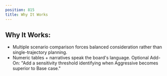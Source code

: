 ```yaml
---
position: 815
title: Why It Works
---
```


## Why It Works:

- Multiple scenario comparison forces balanced consideration rather than single-trajectory planning.
- Numeric tables + narratives speak the board's language.
Optional Add-On: "Add a sensitivity threshold identifying when Aggressive becomes superior to Base case."